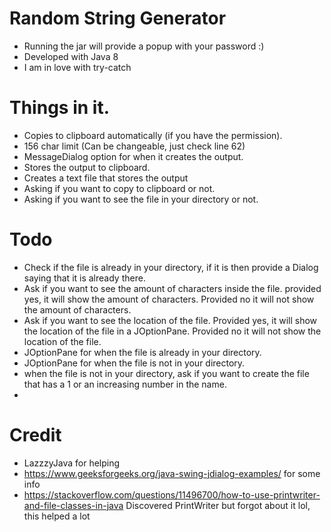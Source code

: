 # Random String Generator

- Running the jar will provide a popup with your password :)
- Developed with Java 8
- I am in love with try-catch

# Things in it.

- Copies to clipboard automatically (if you have the permission).
- 156 char limit (Can be changeable, just check line 62)
- MessageDialog option for when it creates the output.
- Stores the output to clipboard.
- Creates a text file that stores the output
- Asking if you want to copy to clipboard or not.
- Asking if you want to see the file in your directory or not.

# Todo

- Check if the file is already in your directory, if it is then provide a Dialog saying that it is already there.
- Ask if you want to see the amount of characters inside the file. provided yes, it will show the amount of characters. Provided no it will not show the amount of characters.
- Ask if you want to see the location of the file. Provided yes, it will show the location of the file in a JOptionPane. Provided no it will not show the location of the file.
- JOptionPane for when the file is already in your directory.
- JOptionPane for when the file is not in your directory.
- when the file is not in your directory, ask if you want to create the file that has a 1 or an increasing number in the name.
- 
# Credit

- LazzzyJava for helping
- https://www.geeksforgeeks.org/java-swing-jdialog-examples/ for some info
- https://stackoverflow.com/questions/11496700/how-to-use-printwriter-and-file-classes-in-java Discovered PrintWriter
  but forgot about it lol, this helped a lot
